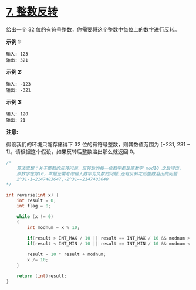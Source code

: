 # [7. 整数反转](https://leetcode-cn.com/problems/reverse-integer/)

给出一个 32 位的有符号整数，你需要将这个整数中每位上的数字进行反转。

**示例 1:**

```
输入: 123
输出: 321
```

 **示例 2:**

```
输入: -123
输出: -321
```

**示例 3:**

```
输入: 120
输出: 21
```

**注意:**

假设我们的环境只能存储得下 32 位的有符号整数，则其数值范围为 [−231,  231 − 1]。请根据这个假设，如果反转后整数溢出那么就返回 0。



```c
/*
    算法思想：关于整数的反转问题，反转后的每一位数字都是原数字 mod10 之后得出，
    原数字在除10，本题还需考虑输入数字为负数的问题,还有反转之后整数溢出的问题
    2^31-1=2147483647,-2^31=-2147483648
*/

int reverse(int x) {
    int result = 0;
    int flag = 0;

    while (x != 0)
    {
        int modnum = x % 10; 
      
        if(result > INT_MAX / 10 || result == INT_MAX / 10 && modnum > 7){return 0 ;}         
        if(result < INT_MIN / 10 || result == INT_MIN / 10 && modnum < -8){return 0 ;} 

        result = 10 * result + modnum;  
        x /= 10;
    }

    return (int)result;
}
```